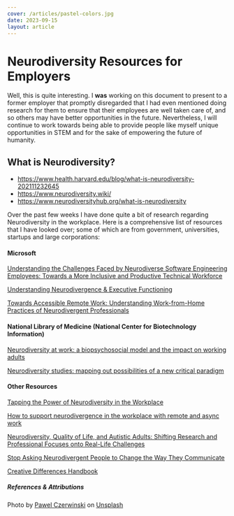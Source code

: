 ```yaml
---
cover: /articles/pastel-colors.jpg
date: 2023-09-15
layout: article
---
```


# Neurodiversity Resources for Employers

Well, this is quite interesting. I **was** working on this document to present to a former employer that promptly disregarded that I had even mentioned doing research for them to ensure that their employees are well taken care of, and so others may have better opportunities in the future. Nevertheless, I will continue to work towards being able to provide people like myself unique opportunities in STEM and for the sake of empowering the future of humanity.

## What is Neurodiversity?

- https://www.health.harvard.edu/blog/what-is-neurodiversity-202111232645
- https://www.neurodiversity.wiki/
- https://www.neurodiversityhub.org/what-is-neurodiversity

Over the past few weeks I have done quite a bit of research regarding Neurodiversity in the workplace. Here is a comprehensive list of resources that I have looked over; some of which are from government, universities, startups and large corporations:

#### Microsoft

[Understanding the Challenges Faced by Neurodiverse Software Engineering Employees: Towards a More Inclusive and Productive Technical Workforce](https://www.microsoft.com/en-us/research/wp-content/uploads/2016/02/neurodiverse_tech_employees_assets2015.pdf)

[Understanding Neurodivergence & Executive Functioning](https://www.microsoft.com/en-us/microsoft-365-life-hacks/organization/understanding-neurodivergence-executive-functioning)

[Towards Accessible Remote Work: Understanding Work-from-Home Practices of Neurodivergent Professionals](https://www.microsoft.com/en-us/research/uploads/prod/2021/01/ND_CSCW21-MSR-copy-accessible.pdf)

#### National Library of Medicine (National Center for Biotechnology Information)

[Neurodiversity at work: a biopsychosocial model and the impact on working adults](https://www.ncbi.nlm.nih.gov/pmc/articles/PMC7732033/)

[Neurodiversity studies: mapping out possibilities of a new critical paradigm](https://www.ncbi.nlm.nih.gov/pmc/articles/PMC7611889/)

#### Other Resources

[Tapping the Power of Neurodiversity in the Workplace](https://www.dol.gov/agencies/odep/publications/business-sense/2021/december)

[How to support neurodivergence in the workplace with remote and async work](https://remote.com/blog/support-neurodivergence-workplace-remote-async)

[Neurodiversity, Quality of Life, and Autistic Adults: Shifting Research and Professional Focuses onto Real-Life Challenges](https://dsq-sds.org/article/view/1069/1234)

[Stop Asking Neurodivergent People to Change the Way They Communicate](https://hbr.org/2022/10/stop-asking-neurodivergent-people-to-change-the-way-they-communicate)

[Creative Differences Handbook](https://umusic.co.uk/Creative-Differences-Handbook.pdf)

##### References & Attributions

Photo by <a href="https://unsplash.com/@pawel_czerwinski?utm_source=unsplash&utm_medium=referral&utm_content=creditCopyText">Pawel Czerwinski</a> on <a href="https://unsplash.com/photos/3k9PGKWt7ik?utm_source=unsplash&utm_medium=referral&utm_content=creditCopyText">Unsplash</a>
